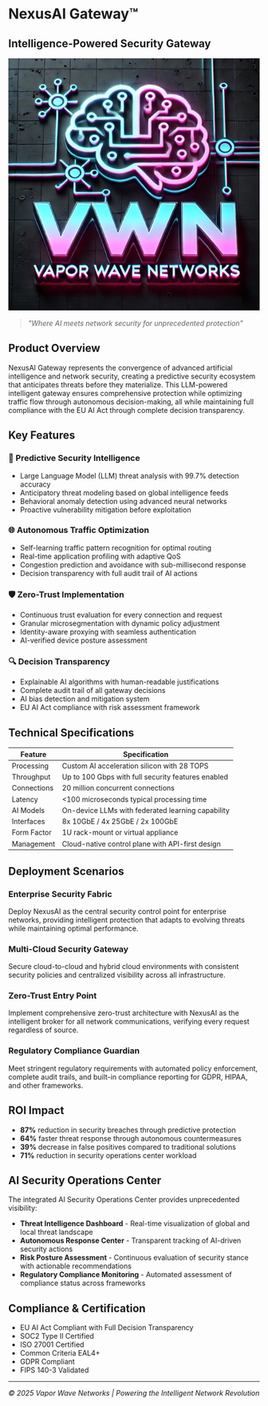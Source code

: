 # NexusAI Gateway™
## Intelligence-Powered Security Gateway

![NexusAI Gateway](../img/logo-600.jpg)

> *"Where AI meets network security for unprecedented protection"*

## Product Overview

NexusAI Gateway represents the convergence of advanced artificial intelligence and network security, creating a predictive security ecosystem that anticipates threats before they materialize. This LLM-powered intelligent gateway ensures comprehensive protection while optimizing traffic flow through autonomous decision-making, all while maintaining full compliance with the EU AI Act through complete decision transparency.

## Key Features

### 🔮 Predictive Security Intelligence
- Large Language Model (LLM) threat analysis with 99.7% detection accuracy
- Anticipatory threat modeling based on global intelligence feeds
- Behavioral anomaly detection using advanced neural networks
- Proactive vulnerability mitigation before exploitation

### 🌐 Autonomous Traffic Optimization
- Self-learning traffic pattern recognition for optimal routing
- Real-time application profiling with adaptive QoS
- Congestion prediction and avoidance with sub-millisecond response
- Decision transparency with full audit trail of AI actions

### 🛡️ Zero-Trust Implementation
- Continuous trust evaluation for every connection and request
- Granular microsegmentation with dynamic policy adjustment
- Identity-aware proxying with seamless authentication
- AI-verified device posture assessment

### 🔍 Decision Transparency
- Explainable AI algorithms with human-readable justifications
- Complete audit trail of all gateway decisions
- AI bias detection and mitigation system
- EU AI Act compliance with risk assessment framework

## Technical Specifications

| Feature | Specification |
|---------|---------------|
| Processing | Custom AI acceleration silicon with 28 TOPS |
| Throughput | Up to 100 Gbps with full security features enabled |
| Connections | 20 million concurrent connections |
| Latency | <100 microseconds typical processing time |
| AI Models | On-device LLMs with federated learning capability |
| Interfaces | 8x 10GbE / 4x 25GbE / 2x 100GbE |
| Form Factor | 1U rack-mount or virtual appliance |
| Management | Cloud-native control plane with API-first design |

## Deployment Scenarios

### Enterprise Security Fabric
Deploy NexusAI as the central security control point for enterprise networks, providing intelligent protection that adapts to evolving threats while maintaining optimal performance.

### Multi-Cloud Security Gateway
Secure cloud-to-cloud and hybrid cloud environments with consistent security policies and centralized visibility across all infrastructure.

### Zero-Trust Entry Point
Implement comprehensive zero-trust architecture with NexusAI as the intelligent broker for all network communications, verifying every request regardless of source.

### Regulatory Compliance Guardian
Meet stringent regulatory requirements with automated policy enforcement, complete audit trails, and built-in compliance reporting for GDPR, HIPAA, and other frameworks.

## ROI Impact

- **87%** reduction in security breaches through predictive protection
- **64%** faster threat response through autonomous countermeasures
- **39%** decrease in false positives compared to traditional solutions
- **71%** reduction in security operations center workload

## AI Security Operations Center

The integrated AI Security Operations Center provides unprecedented visibility:

- **Threat Intelligence Dashboard** - Real-time visualization of global and local threat landscape
- **Autonomous Response Center** - Transparent tracking of AI-driven security actions
- **Risk Posture Assessment** - Continuous evaluation of security stance with actionable recommendations
- **Regulatory Compliance Monitoring** - Automated assessment of compliance status across frameworks

## Compliance & Certification

- EU AI Act Compliant with Full Decision Transparency
- SOC2 Type II Certified
- ISO 27001 Certified
- Common Criteria EAL4+
- GDPR Compliant
- FIPS 140-3 Validated

---

*© 2025 Vapor Wave Networks | Powering the Intelligent Network Revolution*
